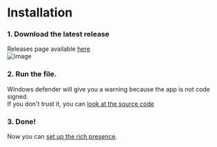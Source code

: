 # Installation

### 1. Download the latest release

Releases page available [here](https://github.com/dada513/discord-custom-rpc/releases)  
![image](https://i.imgur.com/E8Ltrfn.png)

### 2. Run the file.

Windows defender will give you a warning because the app is not code signed.  
If you don't trust it, you can [look at the source code](https://github.com/dada513/discord-custom-rpc/tree/master/src)

### 3. Done!

Now you can [set up the rich presence](setup.md).
